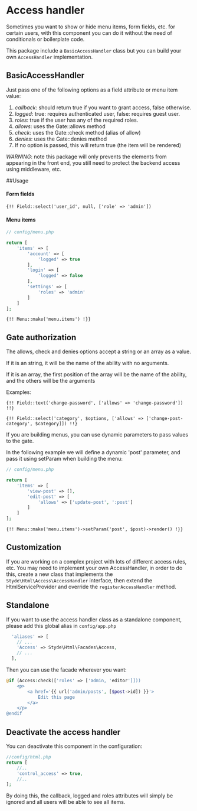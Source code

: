 # Access handler

Sometimes you want to show or hide menu items, form fields, etc. for certain users, with this component you can do it without the need of conditionals or boilerplate code.

This package include a `BasicAccessHandler` class but you can build your own `AccessHandler` implementation.

## BasicAccessHandler

Just pass one of the following options as a field attribute or menu item value:

1. *callback*: should return true if you want to grant access, false otherwise.
2. *logged*: true: requires authenticated user, false: requires guest user.
3. *roles*: true if the user has any of the required roles.
4. *allows*: uses the Gate::allows method 
5. *check*: uses the Gate::check method (alias of allow)
6. *denies*: uses the Gate::denies method
7. If no option is passed, this will return true (the item will be rendered)

*WARNING*: note this package will only prevents the elements from appearing in the front end, you still need to protect the backend access using middleware, etc.

##Usage 

#### Form fields

```blade
{!! Field::select('user_id', null, ['role' => 'admin'])
```

#### Menu items

```php
// config/menu.php

return [
    'items' => [
        'account' => [
            'logged' => true
        ],
        'login' => [
            'logged' => false
        ],
        'settings' => [
            'roles' => 'admin'
        ]
    ]
];
```
     
```blade
{!! Menu::make('menu.items') !}}
```

## Gate authorization

The allows, check and denies options accept a string or an array as a value.

If it is an string, it will be the name of the ability with no arguments.

If it is an array, the first position of the array will be the name of the ability, and the others will be the arguments 

Examples:

```blade
{!! Field::text('change-password', ['allows' => 'change-password']) !!}
```

```blade
{!! Field::select('category', $options, ['allows' => ['change-post-category', $category]]) !!}
```

If you are building menus, you can use dynamic parameters to pass values to the gate.

In the following example we will define a dynamic 'post' parameter, and pass it using setParam when building the menu:

```php
// config/menu.php

return [
    'items' => [
        'view-post' => [],
        'edit-post' => [
            'allows' => ['update-post', ':post']
        ]
    ]
];
```
     
```blade
{!! Menu::make('menu.items')->setParam('post', $post)->render() !}}
```
     
## Customization

If you are working on a complex project with lots of different access rules, etc. You may need to implement your own AccessHandler, in order to do this, create a new class that implements the `Styde\Html\Access\AccessHandler` interface, then extend the HtmlServiceProvider and override the `registerAccessHandler` method.

## Standalone

If you want to use the access handler class as a standalone component, please add this global alias in `config/app.php`

```php
  'aliases' => [
    // ...
    'Access' => Styde\Html\Facades\Access,
    // ...
  ],
```

Then you can use the facade wherever you want:

```php
@if (Access:check(['roles' => ['admin, 'editor']]))
    <p>
        <a href='{{ url('admin/posts', [$post->id]) }}'>
            Edit this page
        </a>
    </p>
@endif
```

## Deactivate the access handler

You can deactivate this component in the configuration:

```php
//config/html.php
return [
    //..
    'control_access' => true,
    //..
];
```

By doing this, the callback, logged and roles attributes will simply be ignored and all users will be able to see all items. 
